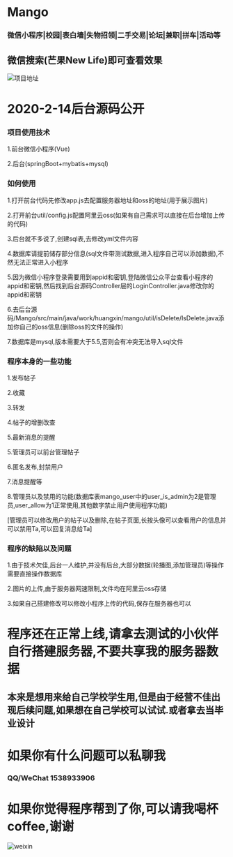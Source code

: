 # Mango
### 微信小程序|校园|表白墙|失物招领|二手交易|论坛|兼职|拼车|活动等

## 微信搜索(芒果New Life)即可查看效果


![项目地址](https://images.gitee.com/uploads/images/2020/0228/193310_c2cc3774_4760255.jpeg "在这里输入图片标题")



# 2020-2-14后台源码公开

### 项目使用技术
 1.前台微信小程序(Vue)
 
 2.后台(springBoot+mybatis+mysql)
 
### 如何使用
 1.打开前台代码先修改app.js去配置服务器地址和oss的地址(用于展示图片)
 
 2.打开前台util/config.js配置阿里云oss(如果有自己需求可以直接在后台增加上传的代码)
 
 3.后台就不多说了,创建sql表,去修改yml文件内容
 
 4.数据库请提前储存部分信息(sql文件带测试数据,进入程序自己可以添加数据),不然无法正常进入小程序
 
 5.因为微信小程序登录需要用到appid和密钥,登陆微信公众平台查看小程序的appid和密钥,然后找到后台源码Controller层的LoginController.java修改你的appid和密钥
 
 6.去后台源码/Mango/src/main/java/work/huangxin/mango/util/isDelete/IsDelete.java添加你自己的oss信息(删除oss的文件的操作)
 
 7.数据库是mysql,版本需要大于5.5,否则会有冲突无法导入sql文件
 
 
### 程序本身的一些功能
 1.发布帖子

 2.收藏

 3.转发
 
 4.帖子的增删改查
 
 5.最新消息的提醒
 
 5.管理员可以前台管理帖子
 
 6.匿名发布,封禁用户
 
 7.消息提醒等

 8.管理员以及禁用的功能(数据库表mango_user中的user_is_admin为2是管理员,user_allow为1正常使用,其他数字禁止用户使用程序功能)
 
 [管理员可以修改用户的帖子以及删除,在帖子页面,长按头像可以查看用户的信息并可以禁用Ta,可以回复消息给Ta]


### 程序的缺陷以及问题
 1.由于技术欠佳,后台一人维护,并没有后台,大部分数据(轮播图,添加管理员)等操作需要直接操作数据库
 
 2.图片的上传,由于服务器网速限制,文件均在阿里云oss存储
 
 3.如果自己搭建修改可以修改小程序上传的代码,保存在服务器也可以
 
# 程序还在正常上线,请拿去测试的小伙伴自行搭建服务器,不要共享我的服务器数据

## 本来是想用来给自己学校学生用,但是由于经营不佳出现后续问题,如果想在自己学校可以试试.或者拿去当毕业设计

# 如果你有什么问题可以私聊我
### QQ/WeChat 1538933906

# 如果你觉得程序帮到了你,可以请我喝杯coffee,谢谢

![weixin](https://images.gitee.com/uploads/images/2020/0228/192541_a630d5a7_4760255.jpeg "markdown")



